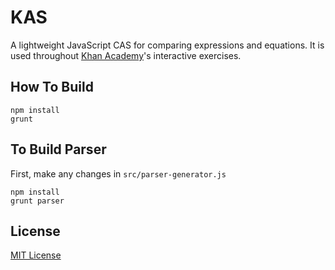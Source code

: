 KAS
===

A lightweight JavaScript CAS for comparing expressions and equations. It is used throughout [Khan Academy](https://khanacademy.org)'s interactive exercises.

How To Build
------------
    npm install
    grunt

To Build Parser
---------------
First, make any changes in `src/parser-generator.js`

    npm install
    grunt parser

License
-------
[MIT License](http://opensource.org/licenses/MIT)